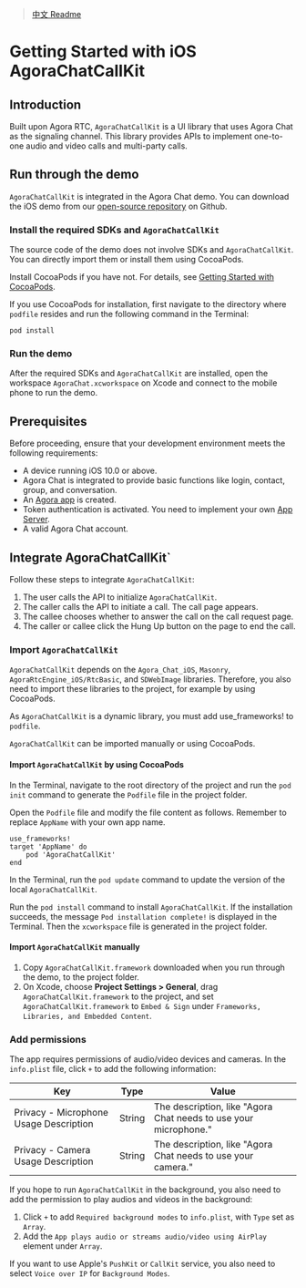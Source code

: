 > [中文 Readme](README_CN.md)
# Getting Started with iOS AgoraChatCallKit

## Introduction

Built upon Agora RTC, `AgoraChatCallKit` is a UI library that uses Agora Chat as the signaling channel. This library provides APIs to implement one-to-one audio and video calls and multi-party calls.

## Run through the demo

`AgoraChatCallKit` is integrated in the Agora Chat demo. You can download the iOS demo from our [open-source repository](https://github.com/AgoraIO-Usecase/AgoraChat-ios) on Github.

### Install the required SDKs and `AgoraChatCallKit`

The source code of the demo does not involve SDKs and `AgoraChatCallKit`. You can directly import them or install them using CocoaPods.

Install CocoaPods if you have not. For details, see [Getting Started with CocoaPods](https://guides.cocoapods.org/using/getting-started.html).

If you use CocoaPods for installation, first navigate to the directory where `podfile` resides and run the following command in the Terminal:

```
pod install
```

### Run the demo

After the required SDKs and `AgoraChatCallKit` are installed, open the workspace `AgoraChat.xcworkspace` on Xcode and connect to the mobile phone to run the demo.

## Prerequisites

Before proceeding, ensure that your development environment meets the following requirements:

- A device running iOS 10.0 or above.
- Agora Chat is integrated to provide basic functions like login, contact, group, and conversation.
- An [Agora app](https://docs.agora.io/en/video-legacy/run_demo_video_call_ios?platform=iOS#1-%E5%88%9B%E5%BB%BA-agora-%E9%A1%B9%E7%9B%AE) is created.
- Token authentication is activated. You need to implement your own [App Server](https://github.com/AgoraIO/Agora-Chat-API-Examples/tree/main/chat-app-server).
- A valid Agora Chat account.

## Integrate AgoraChatCallKit`

Follow these steps to integrate `AgoraChatCallKit`:

1. The user calls the API to initialize `AgoraChatCallKit`.
2. The caller calls the API to initiate a call. The call page appears.
3. The callee chooses whether to answer the call on the call request page.
4. The caller or callee click the Hung Up button on the page to end the call.

### Import `AgoraChatCallKit`

`AgoraChatCallKit` depends on the `Agora_Chat_iOS`, `Masonry`, `AgoraRtcEngine_iOS/RtcBasic`, and `SDWebImage` libraries. Therefore, you also need to import these libraries to the project, for example by using CocoaPods.

As `AgoraChatCallKit` is a dynamic library, you must add use_frameworks! to `podfile`.

`AgoraChatCallKit` can be imported manually or using CocoaPods.

#### Import `AgoraChatCallKit` by using CocoaPods

In the Terminal, navigate to the root directory of the project and run the `pod init` command to generate the `Podfile` file in the project folder.

Open the `Podfile` file and modify the file content as follows. Remember to replace `AppName` with your own app name.

```
use_frameworks!
target 'AppName' do
    pod 'AgoraChatCallKit'
end
```

In the Terminal, run the `pod update` command to update the version of the local `AgoraChatCallKit`.

Run the `pod install` command to install `AgoraChatCallKit`. If the installation succeeds, the message `Pod installation complete!` is displayed in the Terminal. Then the `xcworkspace` file is generated in the project folder.

#### Import `AgoraChatCallKit` manually

1. Copy `AgoraChatCallKit.framework` downloaded when you run through the demo, to the project folder.
2. On Xcode, choose **Project Settings > General**, drag `AgoraChatCallKit.framework` to the project, and set `AgoraChatCallKit.framework` to `Embed & Sign` under `Frameworks, Libraries, and Embedded Content`.

### Add permissions

The app requires permissions of audio/video devices and cameras. In the `info.plist` file, click `+` to add the following information:

| Key                                    | Type   | Value                                                        |
| -------------------------------------- | ------ | ------------------------------------------------------------ |
| Privacy - Microphone Usage Description | String | The description, like "Agora Chat needs to use your microphone." |
| Privacy - Camera Usage Description     | String | The description, like "Agora Chat needs to use your camera." |

If you hope to run `AgoraChatCallKit` in the background, you also need to add the permission to play audios and videos in the background:

1. Click `+` to add `Required background modes` to `info.plist`, with `Type` set as `Array`.
2. Add the `App plays audio or streams audio/video using AirPlay` element under `Array`.

If you want to use Apple's `PushKit` or `CallKit` service, you also need to select `Voice over IP` for `Background Modes`.


